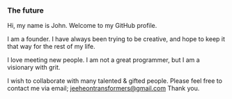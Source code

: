 ### The future

Hi, my name is John. 
Welcome to my GitHub profile. 

I am a founder. 
I have always been trying to be creative, 
and hope to keep it that way for the rest of my life.

I love meeting new people.
I am not a great programmer,
but I am a visionary with grit.

I wish to collaborate with many talented & gifted people.
Please feel free to contact me via email; jeeheontransformers@gmail.com
Thank you.
